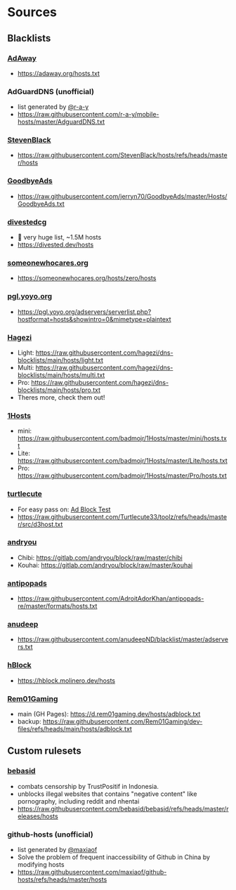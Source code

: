 # Sources

## Blacklists

### [AdAway](https://github.com/AdAway/adaway.github.io)
  - https://adaway.org/hosts.txt

### AdGuardDNS (unofficial)
  - list generated by [@r-a-y](https://github.com/r-a-y/mobile-hosts)
  - https://raw.githubusercontent.com/r-a-y/mobile-hosts/master/AdguardDNS.txt

### [StevenBlack](https://github.com/StevenBlack/hosts)
  - https://raw.githubusercontent.com/StevenBlack/hosts/refs/heads/master/hosts

### [GoodbyeAds](https://github.com/jerryn70/GoodbyeAds)
  - https://raw.githubusercontent.com/jerryn70/GoodbyeAds/master/Hosts/GoodbyeAds.txt

### [divestedcg](https://github.com/divestedcg)
  - 🚨 very huge list, ~1.5M hosts
  - https://divested.dev/hosts

### [someonewhocares.org](https://someonewhocares.org/hosts/)
  - https://someonewhocares.org/hosts/zero/hosts

### [pgl.yoyo.org](https://pgl.yoyo.org/adservers/)
  - https://pgl.yoyo.org/adservers/serverlist.php?hostformat=hosts&showintro=0&mimetype=plaintext

### [Hagezi](https://github.com/hagezi/dns-blocklists)
  - Light: https://raw.githubusercontent.com/hagezi/dns-blocklists/main/hosts/light.txt
  - Multi: https://raw.githubusercontent.com/hagezi/dns-blocklists/main/hosts/multi.txt
  - Pro: https://raw.githubusercontent.com/hagezi/dns-blocklists/main/hosts/pro.txt
  - Theres more, check them out!

### [1Hosts](https://github.com/badmojr/1Hosts)
  - mini: https://raw.githubusercontent.com/badmojr/1Hosts/master/mini/hosts.txt
  - Lite: https://raw.githubusercontent.com/badmojr/1Hosts/master/Lite/hosts.txt
  - Pro: https://raw.githubusercontent.com/badmojr/1Hosts/master/Pro/hosts.txt

### [turtlecute](https://github.com/Turtlecute33/toolz)
  - For easy pass on: [Ad Block Test](https://adblock.turtlecute.org/)
  - https://raw.githubusercontent.com/Turtlecute33/toolz/refs/heads/master/src/d3host.txt

### [andryou](https://gitlab.com/andryou/block)
  - Chibi: https://gitlab.com/andryou/block/raw/master/chibi
  - Kouhai: https://gitlab.com/andryou/block/raw/master/kouhai

### [antipopads](https://github.com/AdroitAdorKhan/antipopads-re)
  - https://raw.githubusercontent.com/AdroitAdorKhan/antipopads-re/master/formats/hosts.txt

### [anudeep](https://github.com/anudeepND/blacklist)
  - https://raw.githubusercontent.com/anudeepND/blacklist/master/adservers.txt

### [hBlock](https://hblock.molinero.dev/)
  - https://hblock.molinero.dev/hosts

### [Rem01Gaming](https://rem01gaming.dev/)
  - main (GH Pages): https://d.rem01gaming.dev/hosts/adblock.txt
  - backup: https://raw.githubusercontent.com/Rem01Gaming/dev-files/refs/heads/main/hosts/adblock.txt

## Custom rulesets

### [bebasid](https://github.com/bebasid/bebasid)
   - combats censorship by TrustPositif in Indonesia.
   - unblocks illegal websites that contains "negative content" like pornography, including reddit and nhentai
   - https://raw.githubusercontent.com/bebasid/bebasid/refs/heads/master/releases/hosts
   
### github-hosts (unofficial)
   - list generated by [@maxiaof](https://github.com/maxiaof/github-hosts)
   - Solve the problem of frequent inaccessibility of Github in China by modifying hosts
   - https://raw.githubusercontent.com/maxiaof/github-hosts/refs/heads/master/hosts
